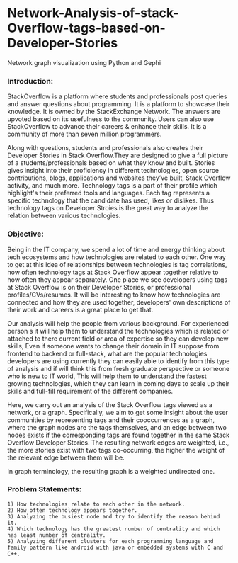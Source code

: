 # Network-Analysis-of-stack-Overflow-tags-based-on-Developer-Stories
Network graph visualization using Python and Gephi

### Introduction:
StackOverflow is a platform where students and professionals post queries and answer questions about programming. It is a platform to showcase their knowledge. It is owned by the StackExchange Network. The answers are upvoted based on its usefulness to the community. Users can also use StackOverflow to advance their careers & enhance their skills. It is a community of more than seven million programmers.

Along with questions, students and professionals also creates their Developer Stories in Stack Overflow.They are designed to give a full picture of a students/professionals based on what they know and built. Stories gives insight into their proficiency in different technologies, open source contributions, blogs, applications and websites they’ve built, Stack Overflow activity, and much more. Technology tags is a part of their profile which highlight's their preferred tools and languages. Each tag represents a specific technology that the candidate has used, likes or dislikes. Thus technology tags on Developer Stroies is the great way to analyze the relation between various technologies.

### Objective:

Being in the IT company, we spend a lot of time and energy thinking about tech ecosystems and how technologies are related to each other. One way to get at this idea of relationships between technologies is tag correlations, how often technology tags at Stack Overflow appear together relative to how often they appear separately. One place we see developers using tags at Stack Overflow is on their Developer Stories, or professional profiles/CVs/resumes. It will be interesting to know how technologies are connected and how they are used together, developers' own descriptions of their work and careers is a great place to get that.

Our analysis will help the people from various background. For experienced person s it will help them to understand the technologies which is related or attached to there current field or area of expertise so they can develop new skills, Even if someone wants to change their domain in IT suppose from frontend to backend or full-stack, what are the popular technologies developers are using currently they can easily able to identify from this type of analysis and if will think this from fresh graduate perspective or someone who is new to IT world, This will help them to understand the fastest growing technologies, which they can learn in coming days to scale up their skills and full-fill requirement of the different companies.

Here, we carry out an analysis of the Stack Overflow tags viewed as a network, or a graph. Specifically,
we aim to get some insight about the user communities by representing tags and their cooccurrences as a graph, where the graph nodes are the tags themselves, and an edge between two nodes exists if the corresponding tags are found together in the same Stack Overflow Developer Stories. The resulting network edges are weighted, i.e., the more stories exist with two tags co-occurring, the higher the weight of the relevant edge between them will be.

In graph terminology, the resulting graph is a weighted undirected one.

### Problem Statements:

    1) How technologies relate to each other in the network.
    2) How often technology appears together.
    3) Analyzing the busiest node and try to identify the reason behind it.
    4) Which technology has the greatest number of centrality and which has least number of centrality.
    5) Analyzing different clusters for each programming language and family pattern like android with java or embedded systems with C and C++.
